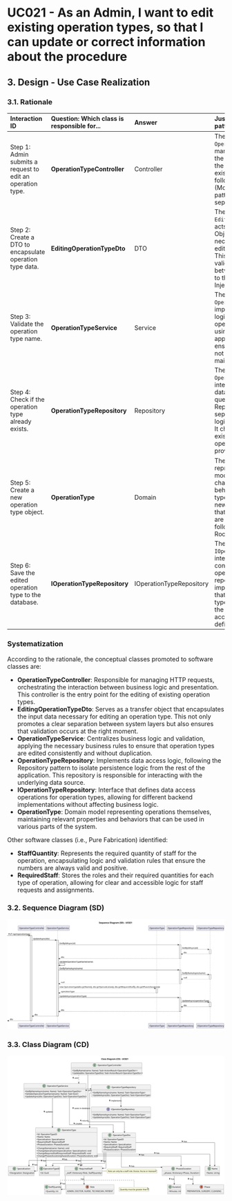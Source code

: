 # UC021 - As an Admin, I want to edit existing operation types, so that I can update or correct information about the procedure

## 3. Design - Use Case Realization

### 3.1. Rationale

| Interaction ID                                       | Question: Which class is responsible for...         | Answer                              | Justification (with patterns)                                                                                                        |
|:-----------------------------------------------------|:----------------------------------------------------|:------------------------------------|:-------------------------------------------------------------------------------------------------------------------------------------|
| Step 1: Admin submits a request to edit an operation type. | **OperationTypeController**                          | Controller                          | The `OperationTypeController` manages the input from the Admin and initiates the edit flow for an existing operation type, following the MVC (Model-View-Controller) pattern that promotes separation of concerns.                                     |
| Step 2: Create a DTO to encapsulate operation type data. | **EditingOperationTypeDto**                        | DTO                                 | The `EditingOperationTypeDto` acts as a Data Transfer Object, encapsulating all necessary parameters for editing an operation type. This ensures that only valid data is passed between layers, adhering to the Dependency Injection principle.     |
| Step 3: Validate the operation type name.           | **OperationTypeService**                             | Service                             | The `OperationTypeService` implements the business logic that validates the operation type name, using Business Validation approaches from DDD to ensure the system does not allow duplicates and maintains data integrity.                                     |
| Step 4: Check if the operation type already exists. | **OperationTypeRepository**                          | Repository                          | The `OperationTypeRepository` interacts with the database through queries, using the Repository pattern to separate data access logic from business logic. It checks for the existence of the operation type by the provided name.                      |
| Step 5: Create a new operation type object.         | **OperationType**                                   | Domain                              | The `OperationType` class represents the domain model encapsulating all characteristics and behaviors of an operation type. When creating a new instance, it ensures that all required attributes are correctly filled, following the Aggregate Root pattern of DDD. |
| Step 6: Save the edited operation type to the database.| **IOperationTypeRepository**                        | IOperationTypeRepository            | The `IOperationTypeRepository` interface defines a contract for persisting operation types. The repository implementation ensures that the edited operation type is saved correctly to the database, respecting access and storage rules defined in DDD.                             |

### Systematization

According to the rationale, the conceptual classes promoted to software classes are:

* **OperationTypeController**: Responsible for managing HTTP requests, orchestrating the interaction between business logic and presentation. This controller is the entry point for the editing of existing operation types.
* **EditingOperationTypeDto**: Serves as a transfer object that encapsulates the input data necessary for editing an operation type. This not only promotes a clear separation between system layers but also ensures that validation occurs at the right moment.
* **OperationTypeService**: Centralizes business logic and validation, applying the necessary business rules to ensure that operation types are edited consistently and without duplication.
* **OperationTypeRepository**: Implements data access logic, following the Repository pattern to isolate persistence logic from the rest of the application. This repository is responsible for interacting with the underlying data source.
* **IOperationTypeRepository**: Interface that defines data access operations for operation types, allowing for different backend implementations without affecting business logic.
* **OperationType**: Domain model representing operations themselves, maintaining relevant properties and behaviors that can be used in various parts of the system.

Other software classes (i.e., Pure Fabrication) identified:

* **StaffQuantity**: Represents the required quantity of staff for the operation, encapsulating logic and validation rules that ensure the numbers are always valid and positive.
* **RequiredStaff**: Stores the roles and their required quantities for each type of operation, allowing for clear and accessible logic for staff requests and assignments.

### 3.2. Sequence Diagram (SD)

![uc021-sequence-diagram.svg](svg/uc021-sequence-diagram.svg)

### 3.3. Class Diagram (CD)

![uc021-class-diagram.svg](svg/uc021-class-diagram.svg)
